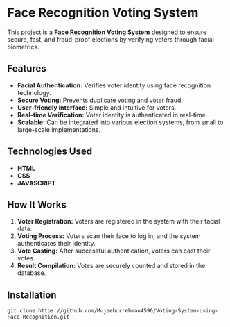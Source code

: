 # Face Recognition Voting System

This project is a **Face Recognition Voting System** designed to ensure secure, fast, and fraud-proof elections by verifying voters through facial biometrics.

## Features
- **Facial Authentication:** Verifies voter identity using face recognition technology.
- **Secure Voting:** Prevents duplicate voting and voter fraud.
- **User-friendly Interface:** Simple and intuitive for voters.
- **Real-time Verification:** Voter identity is authenticated in real-time.
- **Scalable:** Can be integrated into various election systems, from small to large-scale implementations.

## Technologies Used
- **HTML** 
- **CSS** 
- **JAVASCRIPT** 

  
## How It Works
1. **Voter Registration:** Voters are registered in the system with their facial data.
2. **Voting Process:** Voters scan their face to log in, and the system authenticates their identity.
3. **Vote Casting:** After successful authentication, voters can cast their votes.
4. **Result Compilation:** Votes are securely counted and stored in the database.

## Installation

    git clone https://github.com/Mujeeburrehman4596/Voting-System-Using-Face-Recognition.git




